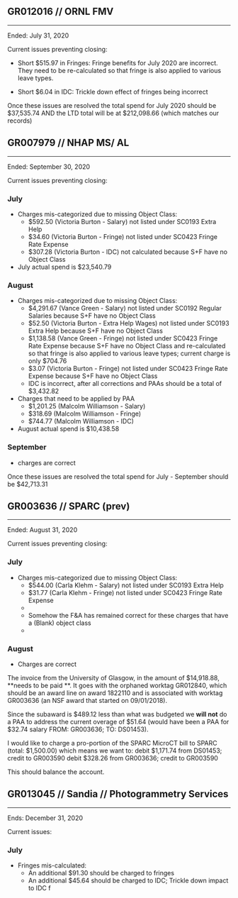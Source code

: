 


## GR012016 // ORNL FMV
---

Ended: July 31, 2020

Current issues preventing closing:

* Short $515.97 in Fringes: 
Fringe benefits for July 2020 are incorrect. They need to be re-calculated so that fringe is also applied to various leave types.

* Short $6.04 in IDC: Trickle down effect of fringes being incorrect

Once these issues are resolved the total spend for July 2020 should be $37,535.74 AND the LTD total will be at $212,098.66 (which matches our records)


## GR007979 // NHAP MS/ AL
---
Ended: September 30, 2020

Current issues preventing closing:

### July
* Charges mis-categorized due to missing Object Class:
	* $592.50 (Victoria Burton - Salary) not listed under SC0193 Extra Help
	* $34.60 (Victoria Burton - Fringe) not listed under SC0423 Fringe Rate Expense
	* $307.28 (Victoria Burton - IDC) not calculated because S+F have no Object Class
* July actual spend is $23,540.79

### August
* Charges mis-categorized due to missing Object Class:
	* $4,291.67 (Vance Green - Salary) not listed under SC0192 Regular Salaries because S+F have no Object Class
	* $52.50 (Victoria Burton - Extra Help Wages) not listed under SC0193 Extra Help because S+F have no Object Class
	* $1,138.58 (Vance Green - Fringe) not listed under SC0423 Fringe Rate Expense  because S+F have no Object Class and re-calculated so that fringe is also applied to various leave types; current charge is only $704.76
	* $3.07 (Victoria Burton - Fringe) not listed under SC0423 Fringe Rate Expense because S+F have no Object Class
	* IDC is incorrect, after all corrections and PAAs should be a total of $3,432.82
* Charges that need to be applied by PAA
	* $1,201.25 (Malcolm Williamson - Salary)
	* $318.69 (Malcolm Williamson - Fringe)
	* $744.77 (Malcolm Williamson - IDC)
* August actual spend is $10,438.58

### September
* charges are correct

Once these issues are resolved the total spend for July - September should be $42,713.31


## GR003636 // SPARC (prev)
---
Ended: August 31, 2020

Current issues preventing closing:

### July
* Charges mis-categorized due to missing Object Class:
	* $544.00 (Carla Klehm - Salary) not listed under SC0193 Extra Help
	* $31.77 (Carla Klehm - Fringe) not listed under SC0423 Fringe Rate Expense
	* 
	* Somehow the F&A has remained correct for these charges that have a (Blank) object class
	* 
### August
* Charges are correct

The invoice from the University of Glasgow, in the amount of $14,918.88, **needs to be paid **. It goes with the orphaned worktag GR012840, which should be an award line on award 1822110 and is associated with worktag GR003636 (an NSF award that started on 09/01/2018).

Since the subaward is $489.12 less than what was budgeted we **will not** do a PAA to address the current overage of $51.64 (would have been a PAA  for $32.74 salary   FROM: GR003636;   TO: DS01453).

I would like to charge a pro-portion of the SPARC MicroCT bill to SPARC (total: $1,500.00)
which means we want to:
debit $1,171.74 from DS01453; credit to GR003590
debit $328.26 from GR003636; credit to GR003590

This should balance the account.

## GR013045 // Sandia // Photogrammetry Services
---
Ends: December 31, 2020

Current issues:

### July
* Fringes mis-calculated:
	* An additional $91.30 should be charged to fringes
	* An additional $45.64 should be charged to IDC; Trickle down impact to IDC f
<!--stackedit_data:
eyJoaXN0b3J5IjpbLTE3OTkwMzYyMzMsMTUyMTAwMzc5NywxND
Q5MTAxMTM3XX0=
-->